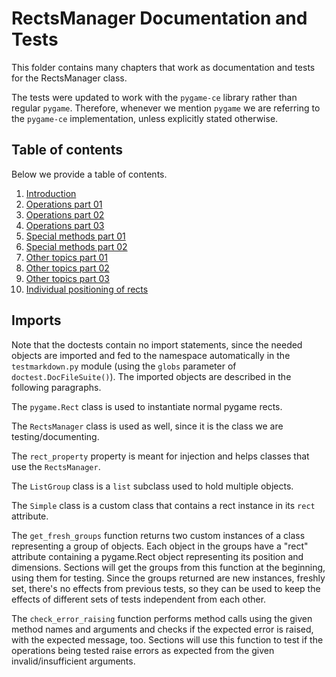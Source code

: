 # RectsManager Documentation and Tests

This folder contains many chapters that work as documentation and tests for the RectsManager class.

The tests were updated to work with the `pygame-ce` library rather than regular `pygame`. Therefore, whenever we mention `pygame` we are referring to the `pygame-ce` implementation, unless explicitly stated otherwise.


## Table of contents

Below we provide a table of contents.

1. [Introduction](introduction.test.md)
1. [Operations part 01](operations_part01.test.md)
1. [Operations part 02](operations_part02.test.md)
1. [Operations part 03](operations_part03.test.md)
1. [Special methods part 01](special_methods_part01.test.md)
1. [Special methods part 02](special_methods_part02.test.md)
1. [Other topics part 01](other_topics_part01.test.md)
1. [Other topics part 02](other_topics_part02.test.md)
1. [Other topics part 03](other_topics_part03.test.md)
1. [Individual positioning of rects](individual_positioning.test.md)


## Imports

Note that the doctests contain no import statements, since the needed objects are imported and fed to the namespace automatically in the `testmarkdown.py` module (using the `globs` parameter of `doctest.DocFileSuite()`). The imported objects are described in the following paragraphs.

The `pygame.Rect` class is used to instantiate normal pygame rects.

The `RectsManager` class is used as well, since it is the class we are testing/documenting.

The `rect_property` property is meant for injection and helps classes that use the `RectsManager`.

The `ListGroup` class is a `list` subclass used to hold multiple objects.

The `Simple` class is a custom class that contains a rect instance in its `rect` attribute.

The `get_fresh_groups` function returns two custom instances of a class representing a group of objects. Each object in the groups have a "rect" attribute containing a pygame.Rect object representing its position and dimensions. Sections will get the groups from this function at the beginning, using them for testing. Since the groups returned are new instances, freshly set, there's no effects from previous tests, so they can be used to keep the effects of different sets of tests independent from each other.

The `check_error_raising` function performs method calls using the given method names and arguments and checks if the expected error is raised, with the expected message, too. Sections will use this function to test if the operations being tested raise errors as expected from the given invalid/insufficient arguments.
